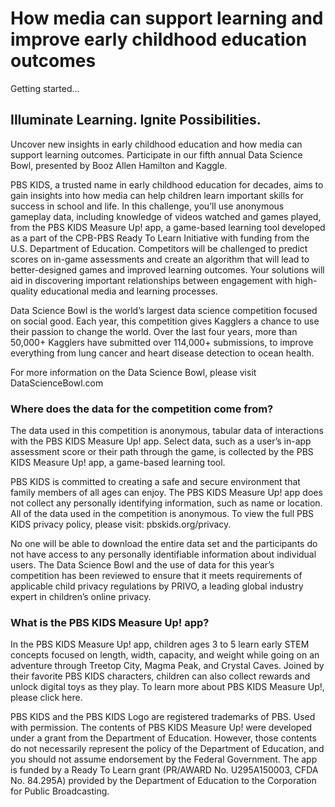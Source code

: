 # How media can support learning and improve early childhood education outcomes
Getting started...


## Illuminate Learning. Ignite Possibilities.
Uncover new insights in early childhood education and how media can support learning outcomes. Participate in our fifth annual Data Science Bowl, presented by Booz Allen Hamilton and Kaggle.

PBS KIDS, a trusted name in early childhood education for decades, aims to gain insights into how media can help children learn important skills for success in school and life. In this challenge, you’ll use anonymous gameplay data, including knowledge of videos watched and games played, from the PBS KIDS Measure Up! app, a game-based learning tool developed as a part of the CPB-PBS Ready To Learn Initiative with funding from the U.S. Department of Education. Competitors will be challenged to predict scores on in-game assessments and create an algorithm that will lead to better-designed games and improved learning outcomes. Your solutions will aid in discovering important relationships between engagement with high-quality educational media and learning processes.

Data Science Bowl is the world’s largest data science competition focused on social good. Each year, this competition gives Kagglers a chance to use their passion to change the world. Over the last four years, more than 50,000+ Kagglers have submitted over 114,000+ submissions, to improve everything from lung cancer and heart disease detection to ocean health.

For more information on the Data Science Bowl, please visit DataScienceBowl.com

### Where does the data for the competition come from?
The data used in this competition is anonymous, tabular data of interactions with the PBS KIDS Measure Up! app. Select data, such as a user’s in-app assessment score or their path through the game, is collected by the PBS KIDS Measure Up! app, a game-based learning tool.

PBS KIDS is committed to creating a safe and secure environment that family members of all ages can enjoy. The PBS KIDS Measure Up! app does not collect any personally identifying information, such as name or location. All of the data used in the competition is anonymous. To view the full PBS KIDS privacy policy, please visit: pbskids.org/privacy.

No one will be able to download the entire data set and the participants do not have access to any personally identifiable information about individual users. The Data Science Bowl and the use of data for this year’s competition has been reviewed to ensure that it meets requirements of applicable child privacy regulations by PRIVO, a leading global industry expert in children’s online privacy.

### What is the PBS KIDS Measure Up! app?
In the PBS KIDS Measure Up! app, children ages 3 to 5 learn early STEM concepts focused on length, width, capacity, and weight while going on an adventure through Treetop City, Magma Peak, and Crystal Caves. Joined by their favorite PBS KIDS characters, children can also collect rewards and unlock digital toys as they play. To learn more about PBS KIDS Measure Up!, please click here.

PBS KIDS and the PBS KIDS Logo are registered trademarks of PBS. Used with permission. The contents of PBS KIDS Measure Up! were developed under a grant from the Department of Education. However, those contents do not necessarily represent the policy of the Department of Education, and you should not assume endorsement by the Federal Government. The app is funded by a Ready To Learn grant (PR/AWARD No. U295A150003, CFDA No. 84.295A) provided by the Department of Education to the Corporation for Public Broadcasting.
